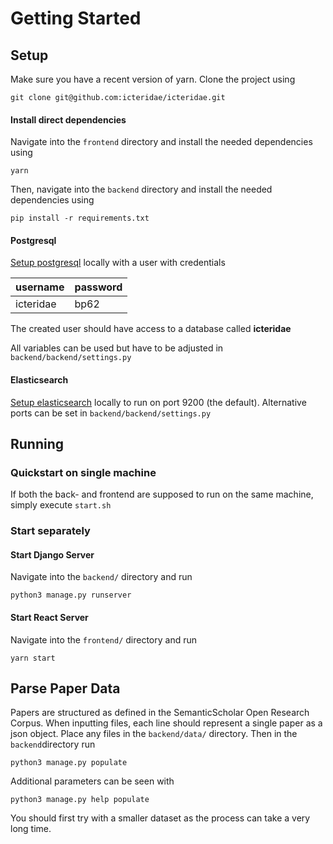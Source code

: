 
# Getting Started 

## Setup

Make sure you have a recent version of yarn.
Clone the project using


    git clone git@github.com:icteridae/icteridae.git


#### Install direct dependencies
  
Navigate into the `frontend` directory and install the needed dependencies using

    yarn

Then, navigate into the `backend` directory and install the needed dependencies using

    pip install -r requirements.txt


#### Postgresql

[Setup postgresql](https://www.postgresql.org/download/) locally with a user with credentials 

| username | password |
|--|--|
| icteridae | bp62 |

The created user should have access to a database called **icteridae**

All variables can be used but have to be adjusted in `backend/backend/settings.py`

#### Elasticsearch

[Setup elasticsearch](https://www.elastic.co/guide/en/elasticsearch/reference/current/deb.html) locally to run on port 9200 (the default). Alternative ports can be set in `backend/backend/settings.py`


## Running

### Quickstart on single machine
If both the back- and frontend are supposed to run on the same machine, simply execute `start.sh`

### Start separately

#### Start Django Server
Navigate into the `backend/` directory and run

    python3 manage.py runserver

#### Start React Server

Navigate into the `frontend/` directory and run

    yarn start

## Parse Paper Data

Papers are structured as defined in the SemanticScholar Open Research Corpus. When inputting files, each line should represent a single paper as a json object. Place any files in the `backend/data/` directory. Then in the `backend`directory run

    python3 manage.py populate

Additional parameters can be seen with 

    python3 manage.py help populate

You should first try with a smaller dataset as the process can take a very long time.
